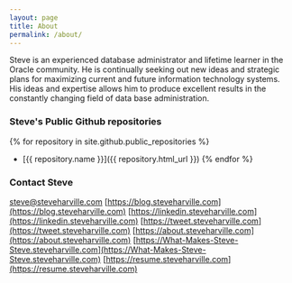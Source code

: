 ```yaml
---
layout: page
title: About
permalink: /about/
---
```


Steve is an experienced database administrator and lifetime learner in the Oracle community.  He is continually seeking out new ideas and strategic plans for maximizing current and future information technology systems.  His ideas and expertise allows him to produce excellent results in the constantly changing field of data base administration.


### Steve's Public Github repositories
{% for repository in site.github.public_repositories %}
  * [{{ repository.name }}]({{ repository.html_url }})
{% endfor %}

### Contact Steve

[steve@steveharville.com](mailto:steve@steveharville.com)
[https://blog.steveharville.com](https://blog.steveharville.com)
[https://linkedin.steveharville.com](https://linkedin.steveharville.com)
[https://tweet.steveharville.com](https://tweet.steveharville.com)
[https://about.steveharville.com](https://about.steveharville.com)
[https://What-Makes-Steve-Steve.steveharville.com](https://What-Makes-Steve-Steve.steveharville.com)
[https://resume.steveharville.com](https://resume.steveharville.com)
